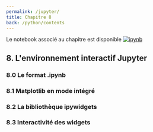 ```yaml
---
permalink: /jupyter/
title: Chapitre 8
back: /python/contents
---
```


Le notebook associé au chapitre est disponible [![ipynb](https://img.shields.io/badge/-Jupyter-F37626?logo=jupyter&logoColor=white)](https://colab.research.google.com/github/xoolive/python/blob/master/02-ecosysteme/09-jupyter.ipynb)

## 8. L'environnement interactif Jupyter

### 8.0 Le format .ipynb

### 8.1 Matplotlib en mode intégré

### 8.2 La bibliothèque ipywidgets

### 8.3 Interactivité des widgets
